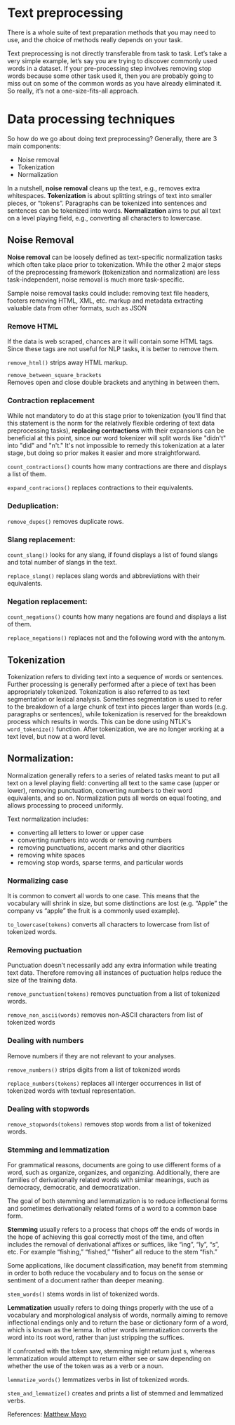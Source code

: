# Text preprocessing

There is a whole suite of text preparation methods that you may need to use, and the choice of methods really depends on your task. 

Text preprocessing is not directly transferable from task to task. Let’s take a very simple example, let’s say you are trying to discover commonly used words in a dataset. If your pre-processing step involves removing stop words because some other task used it, then you are probably going to miss out on some of the common words as you have already eliminated it. So really, it’s not a one-size-fits-all approach. 


# Data processing techniques

So how do we go about doing text preprocessing? Generally, there are 3 main components:
- Noise removal
- Tokenization
- Normalization

In a nutshell, **noise removal** cleans up the text, e.g., removes extra whitespaces. **Tokenization** is about splitting strings of text into smaller pieces, or “tokens”. Paragraphs can be tokenized into sentences and sentences can be tokenized into words. **Normalization** aims to put all text on a level playing field, e.g., converting all characters to lowercase. 


## Noise Removal 

**Noise removal** can be loosely defined as text-specific normalization tasks which often take place prior to tokenization. While the other 2 major steps of the preprocessing framework (tokenization and normalization) are less task-independent, noise removal is much more task-specific.

Sample noise removal tasks could include:
removing text file headers, footers
removing HTML, XML, etc. markup and metadata
extracting valuable data from other formats, such as JSON


### Remove HTML

If the data is web scraped, chances are it will contain some HTML tags. Since these tags are not useful for NLP tasks, it is better to remove them. 

```remove_html()``` strips away HTML markup.

```remove_between_square_brackets```  
Removes open and close double brackets and anything in between them.


### Contraction replacement

While not mandatory to do at this stage prior to tokenization (you'll find that this statement is the norm for the relatively flexible ordering of text data preprocessing tasks), **replacing contractions** with their expansions can be beneficial at this point, since our word tokenizer will split words like "didn't" into "did" and "n't." It's not impossible to remedy this tokenization at a later stage, but doing so prior makes it easier and more straightforward.

```count_contractions()``` counts how many contractions are there and displays a list of them.

```expand_contracions()``` replaces contractions to their equivalents.


### Deduplication:   

```remove_dupes()``` removes duplicate rows.


### Slang replacement:  

```count_slang()``` looks for any slang, if found displays a list of found slangs and total number of slangs in the text. 

```replace_slang()``` replaces slang words and abbreviations with their equivalents.


### Negation replacement:  

```count_negations()```  counts how many negations are found and displays a list of them. 

```replace_negations()```  replaces not and the following word with the antonym.


## Tokenization

Tokenization refers to dividing text into a sequence of words or sentences.  Further processing is generally performed after a piece of text has been appropriately tokenized. Tokenization is also referred to as text segmentation or lexical analysis. Sometimes segmentation is used to refer to the breakdown of a large chunk of text into pieces larger than words (e.g. paragraphs or sentences), while tokenization is reserved for the breakdown process which results in words.
This can be done using NTLK's ```word_tokenize()``` function. After tokenization, we are no longer working at a text level, but now at a word level.


## Normalization:  

Normalization generally refers to a series of related tasks meant to put all text on a level playing field: converting all text to the same case (upper or lower), removing punctuation, converting numbers to their word equivalents, and so on.
Normalization puts all words on equal footing, and allows processing to proceed uniformly.

Text normalization includes:
- converting all letters to lower or upper case
- converting numbers into words or removing numbers
- removing punctuations, accent marks and other diacritics
- removing white spaces
- removing stop words, sparse terms, and particular words


### Normalizing case

It is common to convert all words to one case.
This means that the vocabulary will shrink in size, but some distinctions are lost (e.g. “Apple” the company vs “apple” the fruit is a commonly used example).

```to_lowercase(tokens)```  converts all characters to lowercase from list of tokenized words.


### Removing puctuation

Punctuation doesn’t necessarily add any extra information while treating text data. Therefore removing all instances of puctuation helps reduce the size of the training data.  

```remove_punctuation(tokens)``` removes punctuation from a list of tokenized words.

```remove_non_ascii(words)``` removes non-ASCII characters from list of tokenized words


### Dealing with numbers

Remove numbers if they are not relevant to your analyses.

```remove_numbers()``` strips digits from a list of tokenized words

```replace_numbers(tokens)``` replaces all interger occurrences in list of tokenized words with textual representation.


### Dealing with stopwords

```remove_stopwords(tokens)``` removes stop words from a list of tokenized words.


### Stemming and lemmatization

For grammatical reasons, documents are going to use different forms of a word, such as organize, organizes, and organizing. Additionally, there are families of derivationally related words with similar meanings, such as democracy, democratic, and democratization. 

The goal of both stemming and lemmatization is to reduce inflectional forms and sometimes derivationally related forms of a word to a common base form.

**Stemming** usually refers to a process that chops off the ends of words in the hope of achieving this goal correctly most of the time, and often includes the removal of derivational affixes or suffices, like “ing”, “ly”, “s”, etc. For example “fishing,” “fished,” “fisher” all reduce to the stem “fish.”

Some applications, like document classification, may benefit from stemming in order to both reduce the vocabulary and to focus on the sense or sentiment of a document rather than deeper meaning.

```stem_words()``` stems words in list of tokenized words.

**Lemmatization** usually refers to doing things properly with the use of a vocabulary and morphological analysis of words, normally aiming to remove inflectional endings only and to return the base or dictionary form of a word, which is known as the lemma. In other words lemmatization converts the word into its root word, rather than just stripping the suffices. 

If confronted with the token saw, stemming might return just s, whereas lemmatization would attempt to return either see or saw depending on whether the use of the token was as a verb or a noun.

```lemmatize_words()``` lemmatizes verbs in list of tokenized words.

```stem_and_lemmatize()``` creates and prints a list of stemmed and lemmatized 
verbs.


References:
[Matthew Mayo](https://www.kdnuggets.com/2017/12/general-approach-preprocessing-text-data.html)


